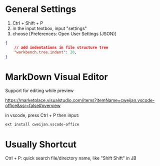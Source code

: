 # General Settings

1. Ctrl + Shift + P
2. in the input textbox, input "settings"
3. choose [Preferences: Open User Settings (JSON)]

```json
{
    // add indentations in file structure tree
    "workbench.tree.indent": 20,
}

```

# MarkDown Visual Editor

Support for editing while preview

https://marketplace.visualstudio.com/items?itemName=cweijan.vscode-office&ssr=false#overview

in vscode, press Ctrl + P then input:

```
ext install cweijan.vscode-office
```


# Usually Shortcut


Ctrl + P:  quick search file/directory name, like "Shift Shift" in JB
